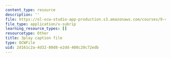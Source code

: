 ```yaml
---
content_type: resource
description: ''
file: https://ol-ocw-studio-app-production.s3.amazonaws.com/courses/9-40-introduction-to-neural-computation-spring-2018/2d161c2a4d3280d8e2dd480c20c72edb_PnJEj6TokDA.srt
file_type: application/x-subrip
learning_resource_types: []
resourcetype: Other
title: 3play caption file
type: OCWFile
uid: 2d161c2a-4d32-80d8-e2dd-480c20c72edb
---
```

